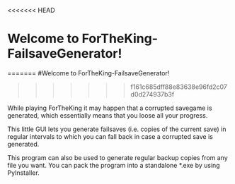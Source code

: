 <<<<<<< HEAD
# Welcome to ForTheKing-FailsaveGenerator! 
=======
#Welcome to ForTheKing-FailsaveGenerator! 
>>>>>>> f161c685dff88e83638e96fd2c07d0d274937b3f

While playing ForTheKing it may happen that a corrupted savegame is 
generated, which essentially means that you loose all your progress. 

This little GUI lets you generate failsaves (i.e. copies of the current save) 
in regular intervals to which you can fall back in case a corrupted save is 
generated. 

This program can also be used to generate regular backup copies from any file you want.
You can pack the program into a standalone *.exe by using PyInstaller.
